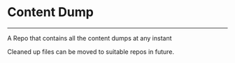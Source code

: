 # Content Dump
---
A Repo that contains all the content dumps at any instant

Cleaned up files can be moved to suitable repos in future.

